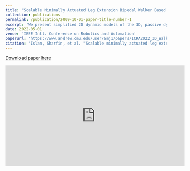 ```yaml
---
title: "Scalable Minimally Actuated Leg Extension Bipedal Walker Based on 3D Passive Dynamics"
collection: publications
permalink: /publication/2009-10-01-paper-title-number-1
excerpt: 'We present simplified 2D dynamic models of the 3D, passive dynamic inspired walking gait of a physical quasipassive walking robot. Quasi-passive walkers are robots that integrate passive walking principles and some form of actuation.'
date: 2022-05-01
venue: 'IEEE Intl. Conference on Robotics and Automation'
paperurl: 'https://www.andrew.cmu.edu/user/amj1/papers/ICRA2022_3D_Walker_Paper.pdf'
citation: 'Islam, Sharfin, et al. "Scalable minimally actuated leg extension bipedal walker based on 3D passive dynamics." 2022 International Conference on Robotics and Automation (ICRA). IEEE, 2022.'
---
```



[Download paper here](https://www.andrew.cmu.edu/user/amj1/papers/ICRA2022_3D_Walker_Paper.pdf)

<iframe width="560" height="315" src="https://www.youtube.com/embed/kECAdJEaJlk" title="YouTube video player" frameborder="0" allow="accelerometer; autoplay; clipboard-write; encrypted-media; gyroscope; picture-in-picture; web-share" allowfullscreen></iframe>